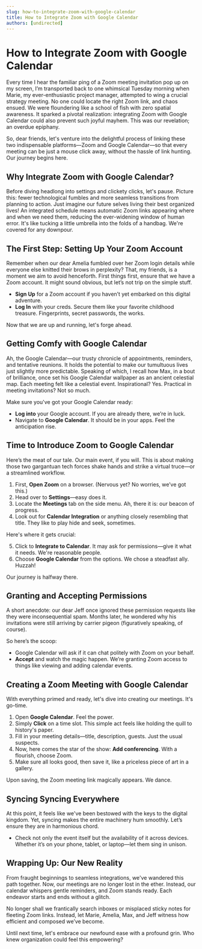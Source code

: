 ```yaml
---
slug: how-to-integrate-zoom-with-google-calendar
title: How to Integrate Zoom with Google Calendar
authors: [undirected]
---
```



# How to Integrate Zoom with Google Calendar

Every time I hear the familiar ping of a Zoom meeting invitation pop up on my screen, I’m transported back to one whimsical Tuesday morning when Marie, my ever-enthusiastic project manager, attempted to wing a crucial strategy meeting. No one could locate the right Zoom link, and chaos ensued. We were floundering like a school of fish with zero spatial awareness. It sparked a pivotal realization: integrating Zoom with Google Calendar could also prevent such joyful mayhem. This was our revelation; an overdue epiphany.

So, dear friends, let's venture into the delightful process of linking these two indispensable platforms—Zoom and Google Calendar—so that every meeting can be just a mouse click away, without the hassle of link hunting. Our journey begins here.

## Why Integrate Zoom with Google Calendar?

Before diving headlong into settings and clickety clicks, let's pause. Picture this: fewer technological fumbles and more seamless transitions from planning to action. Just imagine our future selves living their best organized lives! An integrated schedule means automatic Zoom links appearing where and when we need them, reducing the ever-widening window of human error. It's like tucking a little umbrella into the folds of a handbag. We're covered for any downpour.

## The First Step: Setting Up Your Zoom Account

Remember when our dear Amelia fumbled over her Zoom login details while everyone else knitted their brows in perplexity? That, my friends, is a moment we aim to avoid henceforth. First things first, ensure that we have a Zoom account. It might sound obvious, but let’s not trip on the simple stuff. 

- **Sign Up** for a Zoom account if you haven’t yet embarked on this digital adventure.
- **Log In** with your creds. Secure them like your favorite childhood treasure. Fingerprints, secret passwords, the works.

Now that we are up and running, let's forge ahead.

## Getting Comfy with Google Calendar

Ah, the Google Calendar—our trusty chronicle of appointments, reminders, and tentative reunions. It holds the potential to make our tumultuous lives just slightly more predictable. Speaking of which, I recall how Max, in a bout of brilliance, once set his Google Calendar wallpaper as an ancient celestial map. Each meeting felt like a celestial event. Inspirational? Yes. Practical in meeting invitations? Not so much. 

Make sure you've got your Google Calendar ready:

- **Log into** your Google account. If you are already there, we’re in luck.
- Navigate to **Google Calendar**. It should be in your apps. Feel the anticipation rise.

## Time to Introduce Zoom to Google Calendar

Here’s the meat of our tale. Our main event, if you will. This is about making those two gargantuan tech forces shake hands and strike a virtual truce—or a streamlined workflow.

1. First, **Open Zoom** on a browser. (Nervous yet? No worries, we’ve got this.)
2. Head over to **Settings**—easy does it.
3. Locate the **Meetings** tab on the side menu. Ah, there it is: our beacon of progress.
4. Look out for **Calendar Integration** or anything closely resembling that title. They like to play hide and seek, sometimes.

Here's where it gets crucial: 

5. Click to **Integrate to Calendar**. It may ask for permissions—give it what it needs. We're reasonable people.
6. Choose **Google Calendar** from the options. We chose a steadfast ally. Huzzah!

Our journey is halfway there.

## Granting and Accepting Permissions

A short anecdote: our dear Jeff once ignored these permission requests like they were inconsequential spam. Months later, he wondered why his invitations were still arriving by carrier pigeon (figuratively speaking, of course).

So here’s the scoop:

- Google Calendar will ask if it can chat politely with Zoom on your behalf.
- **Accept** and watch the magic happen. We’re granting Zoom access to things like viewing and adding calendar events.

## Creating a Zoom Meeting with Google Calendar

With everything primed and ready, let's dive into creating our meetings. It's go-time.

1. Open **Google Calendar**. Feel the power.
2. Simply **Click** on a time slot. This simple act feels like holding the quill to history's paper.
3. Fill in your meeting details—title, description, guests. Just the usual suspects.
4. Now, here comes the star of the show: **Add conferencing**. With a flourish, choose Zoom.
5. Make sure all looks good, then save it, like a priceless piece of art in a gallery.

Upon saving, the Zoom meeting link magically appears. We dance.

## Syncing Syncing Everywhere

At this point, it feels like we've been bestowed with the keys to the digital kingdom. Yet, syncing makes the entire machinery hum smoothly. Let’s ensure they are in harmonious chord.

- Check not only the event itself but the availability of it across devices. Whether it’s on your phone, tablet, or laptop—let them sing in unison.

## Wrapping Up: Our New Reality

From fraught beginnings to seamless integrations, we've wandered this path together. Now, our meetings are no longer lost in the ether. Instead, our calendar whispers gentle reminders, and Zoom stands ready. Each endeavor starts and ends without a glitch.

No longer shall we frantically search inboxes or misplaced sticky notes for fleeting Zoom links. Instead, let Marie, Amelia, Max, and Jeff witness how efficient and composed we’ve become. 

Until next time, let's embrace our newfound ease with a profound grin. Who knew organization could feel this empowering?